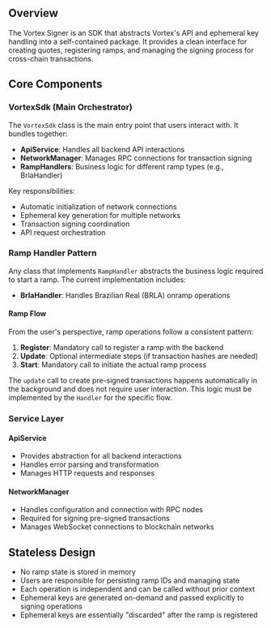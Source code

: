 
## Overview

The Vortex Signer is an SDK that abstracts Vortex's API and ephemeral key handling into a self-contained package. It provides a clean interface for creating quotes, registering ramps, and managing the signing process for cross-chain transactions.

## Core Components

### VortexSdk (Main Orchestrator)

The `VortexSdk` class is the main entry point that users interact with. It bundles together:

- **ApiService**: Handles all backend API interactions
- **NetworkManager**: Manages RPC connections for transaction signing
- **RampHandlers**: Business logic for different ramp types (e.g., BrlaHandler)

Key responsibilities:
- Automatic initialization of network connections
- Ephemeral key generation for multiple networks
- Transaction signing coordination
- API request orchestration

### Ramp Handler Pattern

Any class that implements `RampHandler` abstracts the business logic required to start a ramp. The current implementation includes:

- **BrlaHandler**: Handles Brazilian Real (BRLA) onramp operations

#### Ramp Flow

From the user's perspective, ramp operations follow a consistent pattern:

1. **Register**: Mandatory call to register a ramp with the backend
2. **Update**: Optional intermediate steps (if transaction hashes are needed)
3. **Start**: Mandatory call to initiate the actual ramp process

The `update` call to create pre-signed transactions happens automatically in the background and does not require user interaction. This logic must be implemented by the `Handler` for the specific flow.

### Service Layer

#### ApiService
- Provides abstraction for all backend interactions
- Handles error parsing and transformation
- Manages HTTP requests and responses

#### NetworkManager
- Handles configuration and connection with RPC nodes
- Required for signing pre-signed transactions
- Manages WebSocket connections to blockchain networks

## Stateless Design

- No ramp state is stored in memory
- Users are responsible for persisting ramp IDs and managing state
- Each operation is independent and can be called without prior context
- Ephemeral keys are generated on-demand and passed explicitly to signing operations
- Ephemeral keys are essentially "discarded" after the ramp is registered

